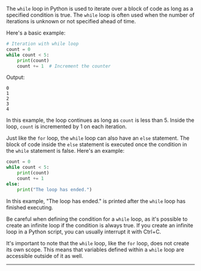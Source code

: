 The `while` loop in Python is used to iterate over a block of code as long as a specified condition is true. The `while` loop is often used when the number of iterations is unknown or not specified ahead of time.

Here's a basic example:

```python
# Iteration with while loop
count = 0
while count < 5:
    print(count)
    count += 1  # Increment the counter
```

Output:

```
0
1
2
3
4
```

In this example, the loop continues as long as `count` is less than 5. Inside the loop, `count` is incremented by 1 on each iteration.

Just like the `for` loop, the `while` loop can also have an `else` statement. The block of code inside the `else` statement is executed once the condition in the `while` statement is false. Here's an example:

```python
count = 0
while count < 5:
    print(count)
    count += 1
else:
    print("The loop has ended.")
```

In this example, "The loop has ended." is printed after the `while` loop has finished executing.

Be careful when defining the condition for a `while` loop, as it's possible to create an infinite loop if the condition is always true. If you create an infinite loop in a Python script, you can usually interrupt it with Ctrl+C.

It's important to note that the `while` loop, like the `for` loop, does not create its own scope. This means that variables defined within a `while` loop are accessible outside of it as well.

---